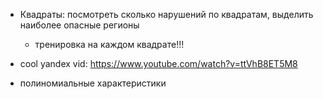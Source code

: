 - Квадраты: посмотреть сколько нарушений по квадратам, выделить наиболее опасные регионы
    - тренировка на каждом квадрате!!!

- cool yandex vid: https://www.youtube.com/watch?v=ttVhB8ET5M8

- полиномиальные характеристики